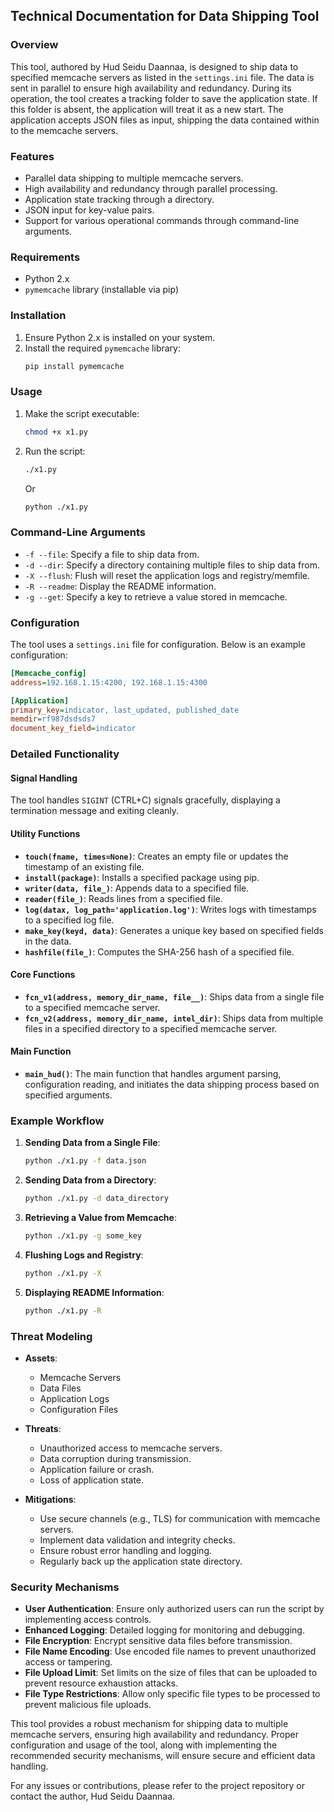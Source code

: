 ## Technical Documentation for Data Shipping Tool

### Overview
This tool, authored by Hud Seidu Daannaa, is designed to ship data to specified memcache servers as listed in the `settings.ini` file. The data is sent in parallel to ensure high availability and redundancy. During its operation, the tool creates a tracking folder to save the application state. If this folder is absent, the application will treat it as a new start. The application accepts JSON files as input, shipping the data contained within to the memcache servers.

### Features
- Parallel data shipping to multiple memcache servers.
- High availability and redundancy through parallel processing.
- Application state tracking through a directory.
- JSON input for key-value pairs.
- Support for various operational commands through command-line arguments.

### Requirements
- Python 2.x
- `pymemcache` library (installable via pip)

### Installation
1. Ensure Python 2.x is installed on your system.
2. Install the required `pymemcache` library:
    ```sh
    pip install pymemcache
    ```

### Usage
1. Make the script executable:
    ```sh
    chmod +x x1.py
    ```
2. Run the script:
    ```sh
    ./x1.py
    ```
    Or
    ```sh
    python ./x1.py
    ```

### Command-Line Arguments
- `-f --file`: Specify a file to ship data from.
- `-d --dir`: Specify a directory containing multiple files to ship data from.
- `-X --flush`: Flush will reset the application logs and registry/memfile.
- `-R --readme`: Display the README information.
- `-g --get`: Specify a key to retrieve a value stored in memcache.

### Configuration
The tool uses a `settings.ini` file for configuration. Below is an example configuration:

```ini
[Memcache_config]
address=192.168.1.15:4200, 192.168.1.15:4300

[Application]
primary_key=indicator, last_updated, published_date
memdir=rf987dsdsds7
document_key_field=indicator
```

### Detailed Functionality

#### Signal Handling
The tool handles `SIGINT` (CTRL+C) signals gracefully, displaying a termination message and exiting cleanly.

#### Utility Functions
- **`touch(fname, times=None)`**: Creates an empty file or updates the timestamp of an existing file.
- **`install(package)`**: Installs a specified package using pip.
- **`writer(data, file_)`**: Appends data to a specified file.
- **`reader(file_)`**: Reads lines from a specified file.
- **`log(datax, log_path='application.log')`**: Writes logs with timestamps to a specified log file.
- **`make_key(keyd, data)`**: Generates a unique key based on specified fields in the data.
- **`hashfile(file_)`**: Computes the SHA-256 hash of a specified file.

#### Core Functions
- **`fcn_v1(address, memory_dir_name, file__)`**: Ships data from a single file to a specified memcache server.
- **`fcn_v2(address, memory_dir_name, intel_dir)`**: Ships data from multiple files in a specified directory to a specified memcache server.

#### Main Function
- **`main_hud()`**: The main function that handles argument parsing, configuration reading, and initiates the data shipping process based on specified arguments.

### Example Workflow
1. **Sending Data from a Single File**:
    ```sh
    python ./x1.py -f data.json
    ```
2. **Sending Data from a Directory**:
    ```sh
    python ./x1.py -d data_directory
    ```
3. **Retrieving a Value from Memcache**:
    ```sh
    python ./x1.py -g some_key
    ```
4. **Flushing Logs and Registry**:
    ```sh
    python ./x1.py -X
    ```
5. **Displaying README Information**:
    ```sh
    python ./x1.py -R
    ```

### Threat Modeling
- **Assets**:
  - Memcache Servers
  - Data Files
  - Application Logs
  - Configuration Files

- **Threats**:
  - Unauthorized access to memcache servers.
  - Data corruption during transmission.
  - Application failure or crash.
  - Loss of application state.

- **Mitigations**:
  - Use secure channels (e.g., TLS) for communication with memcache servers.
  - Implement data validation and integrity checks.
  - Ensure robust error handling and logging.
  - Regularly back up the application state directory.

### Security Mechanisms
- **User Authentication**: Ensure only authorized users can run the script by implementing access controls.
- **Enhanced Logging**: Detailed logging for monitoring and debugging.
- **File Encryption**: Encrypt sensitive data files before transmission.
- **File Name Encoding**: Use encoded file names to prevent unauthorized access or tampering.
- **File Upload Limit**: Set limits on the size of files that can be uploaded to prevent resource exhaustion attacks.
- **File Type Restrictions**: Allow only specific file types to be processed to prevent malicious file uploads.


This tool provides a robust mechanism for shipping data to multiple memcache servers, ensuring high availability and redundancy. Proper configuration and usage of the tool, along with implementing the recommended security mechanisms, will ensure secure and efficient data handling.

For any issues or contributions, please refer to the project repository or contact the author, Hud Seidu Daannaa.
